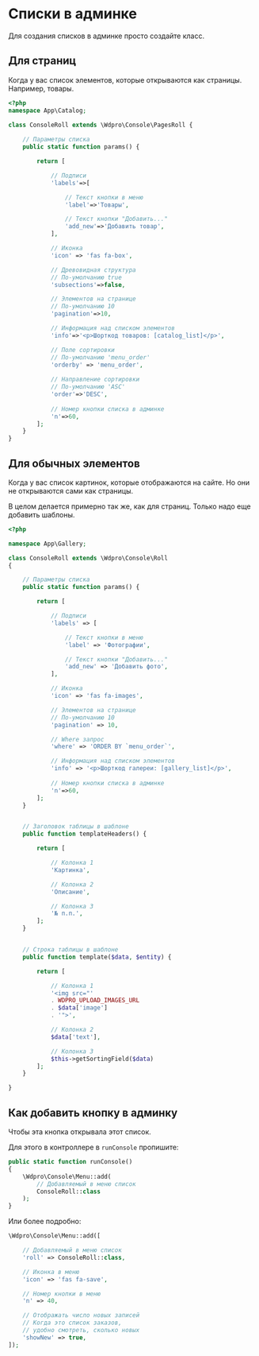 # Списки в админке

Для создания списков в админке просто создайте класс.

## Для страниц

Когда у вас список элементов, которые открываются как страницы. Например, товары.

```php
<?php
namespace App\Catalog;

class ConsoleRoll extends \Wdpro\Console\PagesRoll {
    
	// Параметры списка
	public static function params() {

		return [

			// Подписи
			'labels'=>[

				// Текст кнопки в меню
				'label'=>'Товары',

				// Текст кнопки "Добавить..."
				'add_new'=>'Добавить товар',
			],

			// Иконка
			'icon' => 'fas fa-box',

			// Древовидная структура
			// По-умолчанию true
			'subsections'=>false,

			// Элементов на странице
			// По-умолчанию 10
			'pagination'=>10,

			// Информация над списком элементов
			'info'=>'<p>Шорткод товаров: [catalog_list]</p>',

			// Поле сортировки
            // По-умолчанию 'menu_order'
            'orderby' => 'menu_order',
            
            // Направление сортировки
			// По-умолчанию 'ASC'
			'order'=>'DESC',
            
            // Номер кнопки списка в админке
            'n'=>60,
		];
	}
}
```

## Для обычных элементов

Когда у вас список картинок, которые отображаются на сайте. Но они не открываются сами как страницы.

В целом делается примерно так же, как для страниц. Только надо еще добавить шаблоны.

```php
<?php

namespace App\Gallery;

class ConsoleRoll extends \Wdpro\Console\Roll
{

	// Параметры списка
	public static function params() {

		return [

			// Подписи
			'labels' => [

				// Текст кнопки в меню
				'label' => 'Фотографии',

				// Текст кнопки "Добавить..."
				'add_new' => 'Добавить фото',
			],

			// Иконка
			'icon' => 'fas fa-images',

			// Элементов на странице
			// По-умолчанию 10
			'pagination' => 10,

			// Where запрос
			'where' => 'ORDER BY `menu_order`',

			// Информация над списком элементов
			'info' => '<p>Шорткод галереи: [gallery_list]</p>',
            
            // Номер кнопки списка в админке
            'n'=>60,
		];
	}


	// Заголовок таблицы в шаблоне
	public function templateHeaders() {

		return [

			// Колонка 1
			'Картинка',

			// Колонка 2
			'Описание',

			// Колонка 3
			'№ п.п.',
		];
	}


    // Строка таблицы в шаблоне
	public function template($data, $entity) {

		return [

			// Колонка 1
			'<img src="'
			. WDPRO_UPLOAD_IMAGES_URL
			. $data['image']
			. '">',

			// Колонка 2
			$data['text'],

			// Колонка 3
			$this->getSortingField($data)
		];
	}

}
```



## Как добавить кнопку в админку

Чтобы эта кнопка открывала этот список.

Для этого в контроллере в `runConsole` пропишите:

```php
public static function runConsole()
{
    \Wdpro\Console\Menu::add(
        // Добавляемый в меню список
        ConsoleRoll::class
    );
}
```

Или более подробно:

```php
\Wdpro\Console\Menu::add([

    // Добавляемый в меню список
    'roll' => ConsoleRoll::class,

    // Иконка в меню
    'icon' => 'fas fa-save',

    // Номер кнопки в меню
    'n' => 40,

    // Отображать число новых записей
    // Когда это список заказов,
    // удобно смотреть, сколько новых
    'showNew' => true,
]);
```

